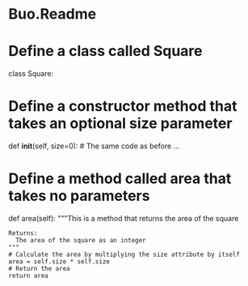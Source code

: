 # Buo.Readme
# Define a class called Square
class Square:
  # Define a constructor method that takes an optional size parameter
  def __init__(self, size=0):
    # The same code as before
    ...

  # Define a method called area that takes no parameters
  def area(self):
    """This is a method that returns the area of the square

    Returns:
      The area of the square as an integer
    """
    # Calculate the area by multiplying the size attribute by itself
    area = self.size * self.size
    # Return the area
    return area
